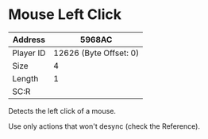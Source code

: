 
#  Mouse Left Click
Address   | 5968AC
----------|-------------
Player ID | 12626 (Byte Offset: 0)
Size 	  | 4
Length 	  | 1
SC:R      | 

Detects the left click of a mouse.

Use only actions that won't desync (check the Reference).
